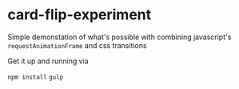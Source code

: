 card-flip-experiment
====================

Simple demonstation of what's possible with combining javascript's `requestAnimationFrame` and css transitions

Get it up and running via

`npm install`
`gulp`
